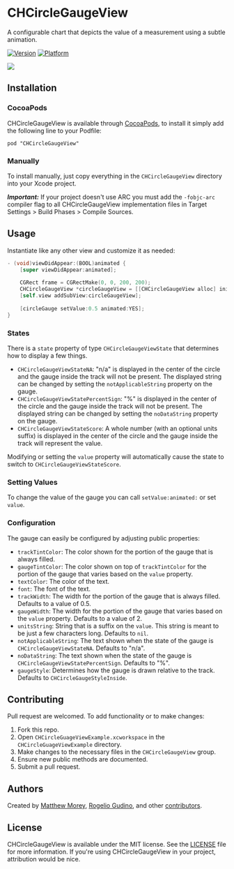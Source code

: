 # CHCircleGaugeView

A configurable chart that depicts the value of a measurement using a subtle animation.

[![Version](https://cocoapod-badges.herokuapp.com/v/CHCircleGaugeView/badge.png)](http://cocoadocs.org/docsets/CHCircleGaugeView)
[![Platform](https://cocoapod-badges.herokuapp.com/p/CHCircleGaugeView/badge.png)](http://cocoadocs.org/docsets/CHCircleGaugeView)

<img src="https://github.com/chaione/CHCircleGauge/raw/master/miscellaneous/screenshots/CHCircleGaugeView_ExampleAnimation01.gif">

## Installation

### CocoaPods

CHCircleGaugeView is available through [CocoaPods](http://cocoapods.org), to install it simply add the following line to your Podfile:

`pod "CHCircleGaugeView"`

### Manually

To install manually, just copy everything in the `CHCircleGaugeView` directory into your Xcode project.

_**Important:**_ If your project doesn't use ARC you must add the `-fobjc-arc` compiler flag to all CHCircleGaugeView implementation files in Target Settings > Build Phases > Compile Sources.

## Usage

Instantiate like any other view and customize it as needed:

```objective-c
- (void)viewDidAppear:(BOOL)animated {
    [super viewDidAppear:animated];
    
    CGRect frame = CGRectMake(0, 0, 200, 200);
    CHCircleGaugeView *circleGaugeView = [[CHCircleGaugeView alloc] initWithFrame:frame];
    [self.view addSubView:circleGaugeView];
    
    [circleGauge setValue:0.5 animated:YES];
}
```

### States

There is a `state` property of type `CHCircleGaugeViewState` that determines how to display a few things.

* `CHCircleGaugeViewStateNA`: "n/a" is displayed in the center of the circle and the gauge inside the track will not be present. The displayed string can be changed by setting the `notApplicableString` property on the gauge.
* `CHCircleGaugeViewStatePercentSign`: "%" is displayed in the center of the circle and the gauge inside the track will not be present. The displayed string can be changed by setting the `noDataString` property on the gauge.
* `CHCircleGaugeViewStateScore`: A whole number (with an optional units suffix) is displayed in the center of the circle and the gauge inside the track will represent the value.

Modifying or setting the `value` property will automatically cause the state to switch to `CHCircleGaugeViewStateScore`.

### Setting Values

To change the value of the gauge you can call `setValue:animated:` or set `value`.

### Configuration

The gauge can easily be configured by adjusting public properties:

* `trackTintColor`: The color shown for the portion of the gauge that is always filled.
* `gaugeTintColor`: The color shown on top of `trackTintColor` for the portion of the gauge that varies based on the `value` property.
* `textColor`: The color of the text.
* `font`: The font of the text.
* `trackWidth`: The width for the portion of the gauge that is always filled. Defaults to a value of 0.5.
* `gaugeWidth`: The width for the portion of the gauge that varies based on the `value` property. Defaults to a value of 2.
* `unitsString`: String that is a suffix on the `value`. This string is meant to be just a few characters long. Defaults to `nil`.
* `notApplicableString`: The text shown when the state of the gauge is `CHCircleGaugeViewStateNA`. Defaults to "n/a".
* `noDataString`: The text shown when the state of the gauge is `CHCircleGaugeViewStatePercentSign`. Defaults to "%".
* `gaugeStyle`: Determines how the gauge is drawn relative to the track. Defaults to `CHCircleGaugeStyleInside`.

## Contributing

Pull request are welcomed. To add functionality or to make changes:

1. Fork this repo.
2. Open `CHCircleGuageViewExample.xcworkspace` in the `CHCircleGuageViewExample` directory.
3. Make changes to the necessary files in the `CHCircleGaugeView` group.
4. Ensure new public methods are documented.
5. Submit a pull request.

## Authors

Created by [Matthew Morey](http://matthewmorey.com), [Rogelio Gudino](http://cananito.com/), and other [contributors](https://github.com/chaione/CHCircleGaugeView/graphs/contributors).

## License

CHCircleGaugeView is available under the MIT license. See the [LICENSE](https://github.com/chaione/CHCircleGaugeView/LICENSE) file for more information. If you're using CHCircleGaugeView in your project, attribution would be nice.
